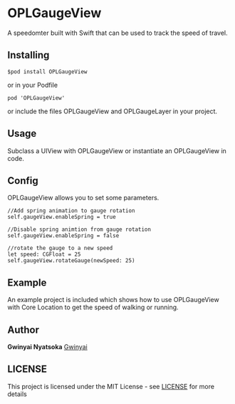 # OPLGaugeView

A speedomter built with Swift that can be used to track the speed of travel. 

## Installing

```
$pod install OPLGaugeView
```

or in your Podfile

```
pod 'OPLGaugeView'
```

or include the files OPLGaugeView and OPLGaugeLayer in your project.

## Usage

Subclass a UIView with OPLGaugeView or instantiate an OPLGaugeView in code.

## Config

OPLGaugeView allows you to set some parameters.

```
//Add spring animation to gauge rotation
self.gaugeView.enableSpring = true

//Disable spring animtion from gauge rotation
self.gaugeView.enableSpring = false

//rotate the gauge to a new speed
let speed: CGFloat = 25
self.gaugeView.rotateGauge(newSpeed: 25)
```

## Example

An example project is included which shows how to use OPLGaugeView with Core Location to get the speed of walking or running.

## Author

**Gwinyai Nyatsoka** [Gwinyai](https://github.com/Gwinyai)

## LICENSE

This project is licensed under the MIT License - see [LICENSE](LICENSE.md) for more details




